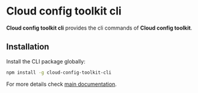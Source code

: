 # Cloud config toolkit cli

**Cloud config toolkit cli** provides the cli commands of **Cloud config toolkit**.  

## Installation  

Install the CLI package globally:

```bash
npm install -g cloud-config-toolkit-cli
```

For more details check [main documentation](https://github.com/ocoboco/cloud-config-toolkit).  